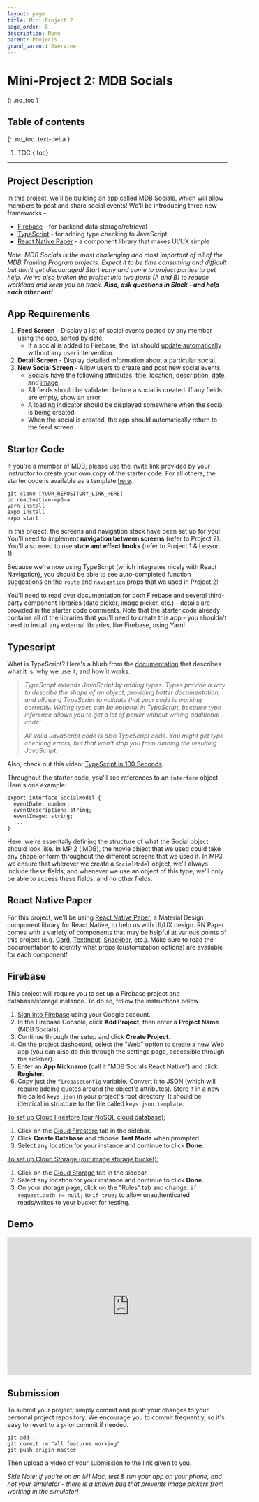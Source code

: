 ```yaml
---
layout: page
title: Mini-Project 2
page_order: 0
description: None
parent: Projects
grand_parent: Overview
---
```


# Mini-Project 2: MDB Socials
{: .no_toc }

## Table of contents
{: .no_toc .text-delta }

1. TOC
{:toc}

---

## Project Description

In this project, we'll be building an app called MDB Socials, which will allow members to post and share social events! We'll be introducing three new frameworks –

- [Firebase](https://firebase.google.com) - for backend data storage/retrieval
- [TypeScript](https://www.typescriptlang.org) - for adding type checking to JavaScript
- [React Native Paper](https://callstack.github.io/react-native-paper/) - a component library that makes UI/UX simple

*Note: MDB Socials is the most challenging and most important of all of the MDB Training Program projects. Expect it to be time consuming and difficult but don’t get discouraged! Start early and come to project parties to get help. We've also broken the project into two parts (A and B) to reduce workload and keep you on track. **Also, ask questions in Slack - and help each other out!***

## App Requirements

1. **Feed Screen** - Display a list of social events posted by any member using the app, sorted by date.
    - If a social is added to Firebase, the list should [update automatically](https://firebase.google.com/docs/firestore/query-data/listen) without any user intervention.
2. **Detail Screen** - Display detailed information about a particular social.
3. **New Social Screen** - Allow users to create and post new social events.
    - Socials have the following attributes: title, location, description, [date](https://github.com/mmazzarolo/react-native-modal-datetime-picker), and [image](https://docs.expo.io/versions/latest/sdk/imagepicker/).
    - All fields should be validated before a social is created. If any fields are empty, show an error.
    - A loading indicator should be displayed somewhere when the social is being created.
    - When the social is created, the app should automatically return to the feed screen.

## Starter Code

If you're a member of MDB, please use the invite link provided by your instructor to create your own copy of the starter code. For all others, the starter code is available as a template [here](https://github.com/mdbdev/reactnative-mp3-a).

```
git clone [YOUR_REPOSITORY_LINK_HERE]
cd reactnative-mp3-a
yarn install
expo install
expo start
```

In this project, the screens and navigation stack have been set up for you! You'll need to implement **navigation between screens** (refer to Project 2). You'll also need to use **state and effect hooks** (refer to Project 1 & Lesson 1). 

Because we're now using TypeScript (which integrates nicely with React Navigation), you should be able to see auto-completed function suggestions on the `route` and `navigation` props that we used in Project 2!

You'll need to read over documentation for both Firebase and several third-party component libraries (date picker, image picker, etc.) - details are provided in the starter code comments. Note that the starter code already contains all of the libraries that you'll need to create this app - you shouldn't need to install any external libraries, like Firebase, using Yarn!

## Typescript

What is TypeScript? Here's a blurb from the [documentation](https://www.typescriptlang.org) that describes what it is, why we use it, and how it works.

> *TypeScript extends JavaScript by adding types. Types provide a way to describe the shape of an object, providing better documentation, and allowing TypeScript to validate that your code is working correctly. Writing types can be optional in TypeScript, because type inference allows you to get a lot of power without writing additional code!*
>
> *All valid JavaScript code is also TypeScript code. You might get type-checking errors, but that won't stop you from running the resulting JavaScript.*

Also, check out this video: [TypeScript in 100 Seconds](https://youtu.be/zQnBQ4tB3ZA).

Throughout the starter code, you'll see references to an `interface` object. Here's one example:

```
export interface SocialModel {
  eventDate: number;
  eventDescription: string;
  eventImage: string;
  ...
}
```

Here, we're essentally defining the structure of what the Social object should look like. In MP 2 (iMDB), the movie object that we used could take any shape or form throughout the different screens that we used it. In MP3, we ensure that wherever we create a `SocialModel` object, we'll always include these fields, and whenever we use an object of this type, we'll only be able to access these fields, and no other fields. 

## React Native Paper

For this project, we'll be using [React Native Paper](https://callstack.github.io/react-native-paper/), a Material Design component library for React Native, to help us with UI/UX design. RN Paper comes with a variety of components that may be helpful at various points of this project (e.g. [Card](https://callstack.github.io/react-native-paper/card.html), [TextInput](https://callstack.github.io/react-native-paper/text-input.html), [Snackbar](https://callstack.github.io/react-native-paper/snackbar.html), etc.). Make sure to read the documentation to identify what props (customization options) are available for each component!

## Firebase

This project will require you to set up a Firebase project and database/storage instance. To do so, follow the instructions below.

1. [Sign into Firebase](https://console.firebase.google.com) using your Google account.
2. In the Firebase Console, click **Add Project**, then enter a **Project Name** (MDB Socials).
3. Continue through the setup and click **Create Project**.
4. On the project dashboard, select the "Web" option to create a new Web app (you can also do this through the settings page, accessible through the sidebar).
5. Enter an **App Nickname** (call it "MDB Socials React Native") and click **Register**.
6. Copy just the `firebaseConfig` variable. Convert it to JSON (which will require adding quotes around the object's attributes). Store it in a new file called `keys.json` in your project's root directory. It should be identical in structure to the file called `keys.json.template`.

<u>To set up Cloud Firestore (our NoSQL cloud database):</u>

1. Click on the [Cloud Firestore](https://console.firebase.google.com/project/_/firestore) tab in the sidebar.
2. Click **Create Database** and choose **Test Mode** when prompted.
3. Select any location for your instance and continue to click **Done**.

<u>To set up Cloud Storage (our image storage bucket):</u>

1. Click on the [Cloud Storage](https://console.firebase.google.com/project/_/storage) tab in the sidebar.
2. Select any location for your instance and continue to click **Done**.
3. On your storage page, click on the "Rules" tab and change:
    `if request.auth != null;` to `if true;` to allow unauthenticated reads/writes to your bucket for testing.

## Demo

<iframe width="560" height="315" src="https://www.youtube.com/embed/80_w_NeuZEs" frameborder="0" allow="accelerometer; clipboard-write; encrypted-media; gyroscope; picture-in-picture" allowfullscreen></iframe>

## Submission

To submit your project, simply commit and push your changes to your personal project repository. We encourage you to commit frequently, so it's easy to revert to a prior commit if needed.

```
git add .
git commit -m "all features working"
git push origin master
```

Then upload a video of your submission to the link given to you.


*Side Note: if you're on an M1 Mac, test & run your app on your phone, and not your simulator - there is a [known bug](https://github.com/expo/expo/issues/11291) that prevents image pickers from working in the simulator!*